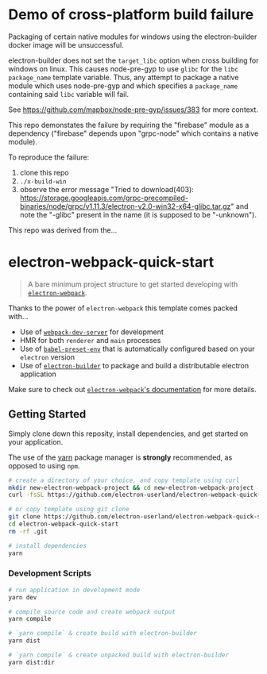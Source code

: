 # Demo of cross-platform build failure

Packaging of certain native modules for windows using the electron-builder docker image will be unsuccessful.

electron-builder does not set the `target_libc` option when cross building for windows on linux.
This causes node-pre-gyp to use `glibc` for the `libc` `package_name` template variable.
Thus, any attempt to package a native module which uses node-pre-gyp and which specifies a `package_name` containing said `libc` variable will fail.

See https://github.com/mapbox/node-pre-gyp/issues/383 for more context.

This repo demonstates the failure by requiring the "firebase" module as a dependency ("firebase" depends upon "grpc-node" which contains a native module).

To reproduce the failure:
1. clone this repo
1. `./x-build-win`
1. observe the error message "Tried to download(403): https://storage.googleapis.com/grpc-precompiled-binaries/node/grpc/v1.11.3/electron-v2.0-win32-x64-glibc.tar.gz" and note the "-glibc" present in the name (it is supposed to be "-unknown").

This repo was derived from the...

# electron-webpack-quick-start
> A bare minimum project structure to get started developing with [`electron-webpack`](https://github.com/electron-userland/electron-webpack).

Thanks to the power of `electron-webpack` this template comes packed with...

* Use of [`webpack-dev-server`](https://github.com/webpack/webpack-dev-server) for development
* HMR for both `renderer` and `main` processes
* Use of [`babel-preset-env`](https://github.com/babel/babel-preset-env) that is automatically configured based on your `electron` version
* Use of [`electron-builder`](https://github.com/electron-userland/electron-builder) to package and build a distributable electron application

Make sure to check out [`electron-webpack`'s documentation](https://webpack.electron.build/) for more details.

## Getting Started
Simply clone down this reposity, install dependencies, and get started on your application.

The use of the [yarn](https://yarnpkg.com/) package manager is **strongly** recommended, as opposed to using `npm`.

```bash
# create a directory of your choice, and copy template using curl
mkdir new-electron-webpack-project && cd new-electron-webpack-project
curl -fsSL https://github.com/electron-userland/electron-webpack-quick-start/archive/master.tar.gz | tar -xz --strip-components 1

# or copy template using git clone
git clone https://github.com/electron-userland/electron-webpack-quick-start.git
cd electron-webpack-quick-start
rm -rf .git

# install dependencies
yarn
```

### Development Scripts

```bash
# run application in development mode
yarn dev

# compile source code and create webpack output
yarn compile

# `yarn compile` & create build with electron-builder
yarn dist

# `yarn compile` & create unpacked build with electron-builder
yarn dist:dir
```
